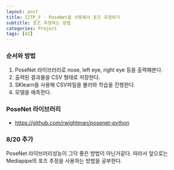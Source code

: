 ```yaml
---
layout: post
title: IITP_F - PoseNet을 사용해서 포즈 추정하기
subtitle: 포즈 추정하는 방법
categories: Project
tags: [AI]
---
```


### 순서와 방법

1. PoseNet 라이브러리로 nose, left eye, right eye 등을 출력해본다.
2. 출력된 결과물을 CSV 형태로 저장한다.
3. SKlearn을 사용해 CSV파일을 불러와 학습을 진행한다.
4. 모델을 예측한다.

### PoseNet 라이브러리

* https://github.com/rwightman/posenet-python


### 8/20 추가

PoseNet 라이브러리성능이 그닥 좋은 방법이 아닌거같다. 따라서 앞으로는 Mediapipe의 포즈 추정을 사용하는 방법을 공부한다.




